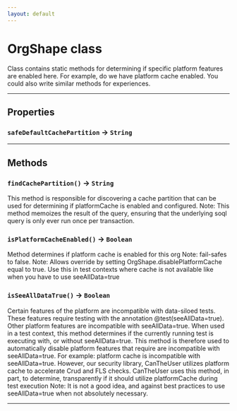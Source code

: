 ```yaml
---
layout: default
---
```

# OrgShape class

Class contains static methods for determining if specific platform features are enabled here. For example, do we have platform cache enabled. You could also write similar methods for experiences.

---
## Properties

### `safeDefaultCachePartition` → `String`

---
## Methods
### `findCachePartition()` → `String`

This method is responsible for discovering a cache partition that can be used for determining if platformCache is enabled and configured. Note: This method memoizes the result of the query, ensuring that the underlying soql query is only ever run once per transaction.

### `isPlatformCacheEnabled()` → `Boolean`

Method determines if platform cache is enabled for this org Note: fail-safes to false. Note: Allows override by setting OrgShape.disablePlatformCache equal to true. Use this in test contexts where cache is not available like when you have to use seeAllData=true

### `isSeeAllDataTrue()` → `Boolean`

Certain features of the platform are incompatible with data-siloed tests. These features require testing with the annotation @test(seeAllData=true). Other platform features are incompatible with seeAllData=true. When used in a test context, this method determines if the currently running test is executing with, or without seeAllData=true. This method is therefore used to automatically disable platform features that require are incompatible with seeAllData=true. For example: platform cache is incompatible with seeAllData=true. However, our security library, CanTheUser utilizes platform cache to accelerate Crud and FLS checks. CanTheUser uses this method, in part, to determine, transparently if it should utilize platformCache during test execution Note: It is not a good idea, and against best practices to use seeAllData=true when not absolutely necessary.

---

